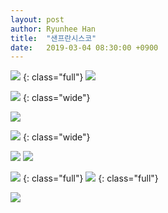 ```yaml
---
layout: post
author: Ryunhee Han
title:  "샌프란시스코"
date:   2019-03-04 08:30:00 +0900
---
```



![](https://farm8.staticflickr.com/7829/47272693151_c8f96e4565_o.jpg)
{: class="full"}
![](https://farm8.staticflickr.com/7829/33396971478_1ab6dc4997_o.jpg)

![](https://farm8.staticflickr.com/7909/33396969928_c02c1208c3_k.jpg)
{: class="wide"}

![](https://farm8.staticflickr.com/7920/47272692801_b525a9ab61_o.jpg)

![](https://farm8.staticflickr.com/7900/47272692331_ed496728d3_o.jpg)
{: class="wide"}

![](https://farm8.staticflickr.com/7880/47272692541_b9243d2823_o.jpg)
![](https://farm8.staticflickr.com/7829/33396970238_6ae2b3d2fa_o.jpg)

![](https://farm8.staticflickr.com/7838/47272691961_58e3f3777d_h.jpg)
{: class="full"}
![](https://farm8.staticflickr.com/7804/33396969008_66c69a8444_k.jpg)
{: class="full"}

![](https://farm8.staticflickr.com/7915/33396968368_fba6c9c1dd_o.jpg)